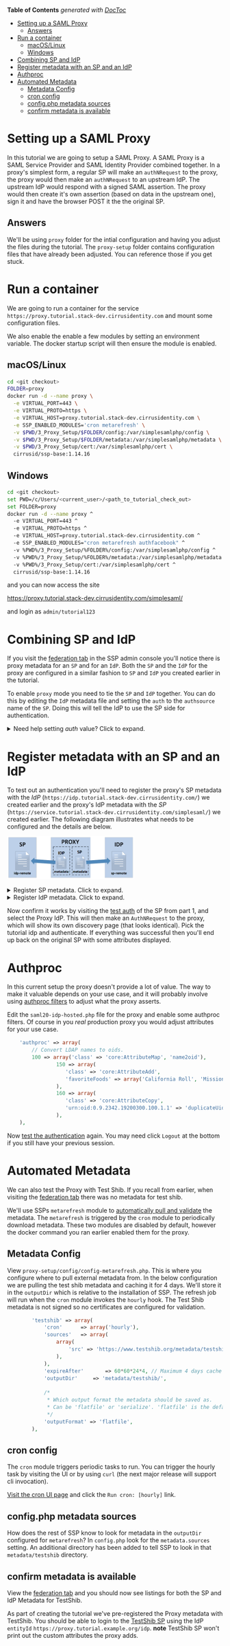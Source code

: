 <!-- START doctoc generated TOC please keep comment here to allow auto update -->
<!-- DON'T EDIT THIS SECTION, INSTEAD RE-RUN doctoc TO UPDATE -->
**Table of Contents**  *generated with [DocToc](https://github.com/thlorenz/doctoc)*

- [Setting up a SAML Proxy](#setting-up-a-saml-proxy)
  - [Answers](#answers)
- [Run a container](#run-a-container)
  - [macOS/Linux](#macoslinux)
  - [Windows](#windows)
- [Combining SP and IdP](#combining-sp-and-idp)
- [Register metadata with an SP and an IdP](#register-metadata-with-an-sp-and-an-idp)
- [Authproc](#authproc)
- [Automated Metadata](#automated-metadata)
  - [Metadata Config](#metadata-config)
  - [cron config](#cron-config)
  - [config.php metadata sources](#configphp-metadata-sources)
  - [confirm metadata is available](#confirm-metadata-is-available)

<!-- END doctoc generated TOC please keep comment here to allow auto update -->


# Setting up a SAML Proxy

In this tutorial we are going to setup a SAML Proxy. A SAML Proxy is a
SAML Service Provider and SAML Identity Provider combined together. In
a proxy's simplest form, a regular SP will make an `authNRequest` to
the proxy, the proxy would then make an `authNRequest` to an upstream
IdP. The upstream IdP would respond with a signed SAML assertion. The
proxy would then create it's own assertion (based on data in the
upstream one), sign it and have the browser POST it the the original SP.

## Answers

We'll be using `proxy` folder for the intial configuration and having you
adjust the files during the tutorial. The `proxy-setup` folder contains configuration files that
have already been adjusted. You can reference those if you get stuck.


# Run a container

We are going to run a container for the service `https://proxy.tutorial.stack-dev.cirrusidentity.com`
and mount some configuration files.

We also enable the enable a few modules by setting an environment
variable. The docker startup script will then ensure the module is enabled.

## macOS/Linux
```bash
cd <git checkout>
FOLDER=proxy
docker run -d --name proxy \
  -e VIRTUAL_PORT=443 \
  -e VIRTUAL_PROTO=https \
  -e VIRTUAL_HOST=proxy.tutorial.stack-dev.cirrusidentity.com \
  -e SSP_ENABLED_MODULES='cron metarefresh' \
  -v $PWD/3_Proxy_Setup/$FOLDER/config:/var/simplesamlphp/config \
  -v $PWD/3_Proxy_Setup/$FOLDER/metadata:/var/simplesamlphp/metadata \
  -v $PWD/3_Proxy_Setup/cert:/var/simplesamlphp/cert \
  cirrusid/ssp-base:1.14.16
```
## Windows
```bash
cd <git checkout>
set PWD=/c/Users/<current_user>/<path_to_tutorial_check_out>
set FOLDER=proxy
docker run -d --name proxy ^
  -e VIRTUAL_PORT=443 ^
  -e VIRTUAL_PROTO=https ^
  -e VIRTUAL_HOST=proxy.tutorial.stack-dev.cirrusidentity.com ^
  -e SSP_ENABLED_MODULES="cron metarefresh authfacebook" ^
  -v %PWD%/3_Proxy_Setup/%FOLDER%/config:/var/simplesamlphp/config ^
  -v %PWD%/3_Proxy_Setup/%FOLDER%/metadata:/var/simplesamlphp/metadata ^
  -v %PWD%/3_Proxy_Setup/cert:/var/simplesamlphp/cert ^
  cirrusid/ssp-base:1.14.16
```

and you can now access the site

https://proxy.tutorial.stack-dev.cirrusidentity.com/simplesaml/

and login as `admin/tutorial123`

# Combining SP and IdP

If you visit the [federation
tab](https://proxy.tutorial.stack-dev.cirrusidentity.com/simplesaml/module.php/core/frontpage_federation.php)
in the SSP admin console you'll notice there is proxy metadata for an
`SP` and for an `IdP`. Both the `SP` and the `IdP` for the proxy are
configured in a similar fashion to `SP` and `IdP` you created earlier
in the tutorial.

To enable `proxy` mode you need to tie the `SP` and `IdP`
together. You can do this by editing the `IdP` metadata file and
setting the `auth` to the `authsource` name of the `SP`. Doing this
will tell the IdP to use the SP side for authentication.

<details>
  <summary>Need help setting <i>auth</i> value? Click to expand.</summary>
  <p>

The `IdP` configuration is in `3_Proxy_Setup/proxy/metadata/saml20-idp-hosted.php` and you want to set the `auth` value to the name of the SP's Auth source in `3_Proxy_Setup/proxy/config/authsources.php`. It should be `default-sp`

  </p>
</details>

# Register metadata with an SP and an IdP

To test out an authentication you'll need to register the proxy's SP metadata with the *IdP* (`https://idp.tutorial.stack-dev.cirrusidentity.com/`) we created earlier
and the proxy's IdP metadata with the *SP* (`https://service.tutorial.stack-dev.cirrusidentity.com/simplesaml/`) we created earlier. The following diagram illustrates what needs to be configured and the details are below. 
<p>
<img src="proxy_config_metadata.png" alt="Proxy Config Diagram" style="height:100px;">
</p>

<details>
  <summary>Register SP metadata. Click to expand.</summary>
  <p>

1. View the [SP metadata](https://proxy.tutorial.stack-dev.cirrusidentity.com/simplesaml/module.php/saml/sp/metadata.php/default-sp?output=xhtml), scroll down and copy the `php` formatted metadata.
2. Edit the SP metadata file for the IdP from part 2 of the tutorial. Edit `2_IdP_Setup/idp/metadata/saml20-sp-remote.php` and paste in the metadata.

  </p>
</details>

<details>
  <summary>Register IdP metadata. Click to expand.</summary>
  <p>

1. View the [IdP metadata](https://proxy.tutorial.stack-dev.cirrusidentity.com/simplesaml/saml2/idp/metadata.php?output=xhtml), scroll down and copy the `php` formatted metadata.
2. Edit the IdP metadata file for the SP from part 1 of the tutorial. Edit `1_SP_Setup/sp-setup/metadata/saml20-idp-remote.php` and paste in the metadata.

  </p>
</details>


Now confirm it works by visiting the [test auth](https://service.tutorial.stack-dev.cirrusidentity.com/simplesaml/module.php/core/authenticate.php?as=default-sp) of the SP from part 1, and select the Proxy IdP. This will then make an `AuthNRequest` to the proxy, which will show its own discovery page (that looks identical). Pick the tutorial idp and authenticate. If everything was successful then you'll end up back on the original SP with some attributes displayed.

# Authproc

In this current setup the proxy doesn't provide a lot of value. The way to make it valuable depends on your use case, and it will probably involve using [authproc filters](https://simplesamlphp.org/docs/stable/simplesamlphp-authproc) to adjust what the proxy asserts.

Edit the `saml20-idp-hosted.php` file for the proxy and enable some authproc filters. Of course in you *real* production proxy you would adjust attributes for your use case.

```php
	'authproc' => array(
		// Convert LDAP names to oids.
		100 => array('class' => 'core:AttributeMap', 'name2oid'),
                150 => array(
                   'class' => 'core:AttributeAdd',
                   'favoriteFoods' => array('California Roll', 'Mission Burrito')
                ),
                160 => array(
                   'class' => 'core:AttributeCopy',
                   'urn:oid:0.9.2342.19200300.100.1.1' => 'duplicateUid',
                ),
	),
```

Now [test the authentication](https://service.tutorial.stack-dev.cirrusidentity.com/simplesaml/module.php/core/authenticate.php?as=default-sp) again. You may need click `Logout` at the bottom if you still have your previous session.

# Automated Metadata

We can also test the Proxy with Test Shib. If you recall from earlier, when visiting the [federation tab](https://proxy.tutorial.stack-dev.cirrusidentity.com/simplesaml/module.php/core/frontpage_federation.php) there was no metadata for test shib.

We'll use SSPs `metarefresh` module to [automatically pull and
validate](https://simplesamlphp.org/docs/stable/simplesamlphp-automated_metadata)
the metadata.  The `metarefresh` is triggered by the `cron` module to
periodically download metadata. These two modules are disabled by
default, however the docker command you ran earlier enabled them for
the proxy.

## Metadata Config

View `proxy-setup/config/config-metarefresh.php`. This is where you
configure where to pull external metadata from. In the below
configuration we are pulling the test shib metadata and caching it for
4 days. We'll store it in the `outputDir` which is relative to the
installation of SSP. The refresh job will run when the `cron` module
invokes the `hourly` hook. The Test Shib metadata is not signed so no
certificates are configured for validation.

```php
		'testshib' => array(
			'cron'		=> array('hourly'),
			'sources'	=> array(
				array(
					'src' => 'https://www.testshib.org/metadata/testshib-providers.xml',
				),
			),
			'expireAfter' 		=> 60*60*24*4, // Maximum 4 days cache time
			'outputDir' 	=> 'metadata/testshib/',

			/*
			 * Which output format the metadata should be saved as.
			 * Can be 'flatfile' or 'serialize'. 'flatfile' is the default.
			 */
			'outputFormat' => 'flatfile',
		),
```
## cron config

The `cron` module triggers periodic tasks to run. You can trigger the
hourly task by visiting the UI or by using `curl` (the next major
release will support cli invocation).

[Visit the cron UI
page](https://proxy.tutorial.stack-dev.cirrusidentity.com/simplesaml/module.php/cron/croninfo.php)
and click the `Run cron: [hourly]` link.

## config.php metadata sources

How does the rest of SSP know to look for metadata in the `outputDir` configured
for `metarefresh`?  In `config.php` look for the `metadata.sources`
setting. An additional directory has been added to tell SSP to look in
that `metadata/testshib` directory.

## confirm metadata is available

View the [federation
tab](https://proxy.tutorial.stack-dev.cirrusidentity.com/simplesaml/module.php/core/frontpage_federation.php)
and you should now see listings for both the SP and IdP Metadata for
TestShib.

As part of creating the tutorial we've pre-registered the Proxy
metadata with TestShib. You should be able to login to the [TestShib
SP](https://sp.testshib.org/) using the IdP `entityId`
`https://proxy.tutorial.example.org/idp`. **note** TestShib SP won't
print out the custom attributes the proxy adds.


